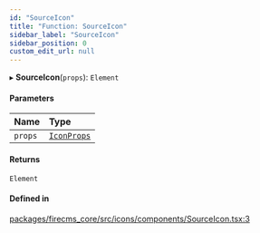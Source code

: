 ```yaml
---
id: "SourceIcon"
title: "Function: SourceIcon"
sidebar_label: "SourceIcon"
sidebar_position: 0
custom_edit_url: null
---
```


▸ **SourceIcon**(`props`): `Element`

#### Parameters

| Name | Type |
| :------ | :------ |
| `props` | [`IconProps`](../types/IconProps.md) |

#### Returns

`Element`

#### Defined in

[packages/firecms_core/src/icons/components/SourceIcon.tsx:3](https://github.com/FireCMSco/firecms/blob/d45f3739/packages/firecms_core/src/icons/components/SourceIcon.tsx#L3)
